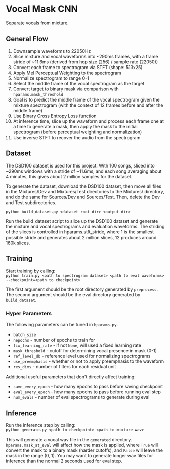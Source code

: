 # Vocal Mask CNN

Separate vocals from mixture. 

## General Flow
1. Downsample waveforms to 22050Hz
2. Slice mixture and vocal waveforms into ~290ms frames, with a frame stride of ~11.6ms (derived from hop size (256) / sample rate (22050))
3. Convert each frame to spectrogram via STFT (shape: 513x25)
4. Apply Mel Perceptual Weighting to the spectrogram
5. Normalize spectrogram to range 0-1
5. Select the middle frame of the vocal spectrogram as the target
6. Convert target to binary mask via comparison with `hparams.mask_threshold`
7. Goal is to predict the middle frame of the vocal spectrogram given the mixture spectrogram (with the context of 12 frames before and after the middle frame)
8. Use Binary Cross Entropy Loss function
9. At inference time, slice up the waveform and process each frame one at a time to generate a mask, then apply the mask to the initial spectrogram (before perceptual weighting and normalization)
10. Use inverse STFT to recover the audio from the spectrogram

## Dataset
The DSD100 dataset is used for this project. With 100 songs, sliced into ~290ms windows with a stride of ~11.6ms, and each song averaging about 4 minutes, this gives about 2 million samples for the dataset.

To generate the dataset, download the DSD100 dataset, then move all files in the Mixtures/Dev and Mixtures/Test directories to the Mixtures/ directory, and do the same for Sources/Dev and Sources/Test. Then, delete the Dev and Test subdirectories. 

```python build_dataset.py <dataset root dir> <output dir>```

Run the build_dataset script to slice up the DSD100 dataset and generate the mixture and vocal spectrograms and evaluation waveforms. The striding of the slices is controlled in hparams.stft_stride, where 1 is the smallest possible stride and generates about 2 million slices, 12 produces around 160k slices.

## Training  
Start training by calling:  
```python train.py <path to spectrogram dataset> <path to eval waveforms> --checkpoint=<path to checkpoint>```

The first argument should be the root directory generated by `preprocess`. The second argument should be the eval directory generated by `build_dataset`. 

### Hyper Parameters  
The following parameters can be tuned in `hparams.py`.
- `batch_size`
- `nepochs` - number of epochs to train for
- `fix_learning_rate` - if not `None`, will used a fixed learning rate
- `mask_threshold` - cutoff for determining vocal presence in mask (0-1)
- `ref_level_db` - reference level used for normalizing spectrograms
- `use_preemphasis` - whether or not to apply preemphasis to the waveform
- `res_dims` - number of filters for each residual unit

Additional useful parameters that don't directly affect training:
- `save_every_epoch` - how many epochs to pass before saving checkpoint
- `eval_every_epoch` - how many epochs to pass before running eval step
- `num_evals` - number of eval spectrograms to generate during eval

## Inference  
Run the inference step by calling:  
```python generate.py <path to checkpoint> <path to mixture wav>```

This will generate a vocal wav file in the `generated` directory. `hparams.mask_at_eval` will affect how the mask is applied, where `True` will convert the mask to a binary mask (harder cutoffs), and `False` will leave the mask in the range (0, 1). You may want to generate longer wav files for inference than the normal 2 seconds used for eval step.

